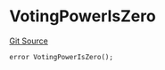# VotingPowerIsZero

[Git Source](https://github.com/Eoracle/target-contracts/blob/88beedd8b816225fb92696d7d314b9def6318a7e/src/interfaces/Errors.sol)

```solidity
error VotingPowerIsZero();
```

